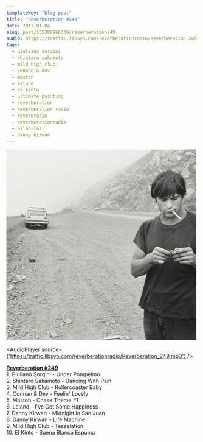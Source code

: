 ```yaml
---
templateKey: "blog-post"
title: "Reverberation #249"
date: 2017-01-04
slug: post/155388966339/reverberation249
audio: https://traffic.libsyn.com/reverberationradio/Reverberation_249.mp3
tags:
  - giuliano sorgini
  - shintaro sakamoto
  - mild high club
  - connan & dev
  - maston
  - leland
  - el kinto
  - ultimate painting
  - reverberation
  - reverberation radio
  - reverbradio
  - reverberationradio
  - allah-las
  - danny kirwan
---
```


![Reverberation #249](../images/149c6f7a7847cd691b0d5757bbc815e000864592e2c269c1775f9b800e623a15.jpg)

<AudioPlayer source={'https://traffic.libsyn.com/reverberationradio/Reverberation_249.mp3'} />

<p><b><a href="https://traffic.libsyn.com/reverberationradio/Reverberation_249.mp3">Reverberation #249</a><br /></b>1. Giuliano Sorgini - Under Pompelmo<br />2. Shintaro Sakamoto - Dancing With Pain<br />3. Mild High Club - Rollercoaster Baby<br />4. Connan &amp; Dev - Feelin' Lovely<br />5. Maston - Chase Theme #1<br />6. Leland - I've Got Some Happiness<br />7. Danny Kirwan - Midnight In San Juan<br />8. Danny Kirwan - Life Machine<br />9. Mild High Club - Tesselation<br />10. El Kinto - Suena Blanca Espuma</p>
